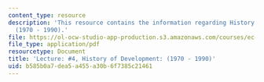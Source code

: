 ```yaml
---
content_type: resource
description: 'This resource contains the information regarding History of Development:
  (1970 - 1990).'
file: https://ol-ocw-studio-app-production.s3.amazonaws.com/courses/ec-701j-d-lab-i-development-fall-2009/b585b0a7dea5a455a30b6f7385c21461_MITEC_701JF09_lec04_nb.pdf
file_type: application/pdf
resourcetype: Document
title: 'Lecture: #4, History of Development: (1970 - 1990)'
uid: b585b0a7-dea5-a455-a30b-6f7385c21461
---
```

